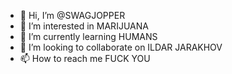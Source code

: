 - 👋 Hi, I’m @SWAGJOPPER
- 👀 I’m interested in MARIJUANA
- 🌱 I’m currently learning HUMANS
- 💞️ I’m looking to collaborate on ILDAR JARAKHOV
- 📫 How to reach me FUCK YOU

<!---
SWAGJOPPER/SWAGJOPPER is a ✨ special ✨ repository because its `README.md` (this file) appears on your GitHub profile.
You can click the Preview link to take a look at your changes.
--->
